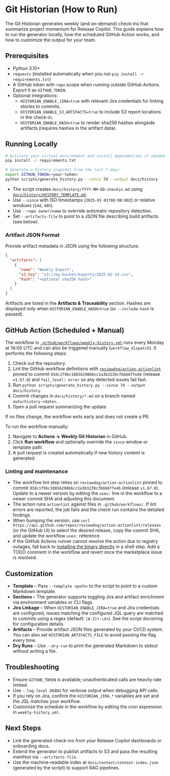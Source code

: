 # Git Historian (How to Run)

The Git Historian generates weekly (and on-demand) check-ins that summarize project momentum for Release Copilot.
This guide explains how to run the generator locally, how the scheduled GitHub Action works, and how to customize the
output for your team.

## Prerequisites

* Python 3.10+
* `requests` (installed automatically when you run `pip install -r requirements.txt`)
* A GitHub token with `repo` scope when running outside GitHub Actions. Export it as `GITHUB_TOKEN`.
* Optional integrations:
  * `HISTORIAN_ENABLE_JIRA=true` with relevant Jira credentials for linking stories to commits.
  * `HISTORIAN_ENABLE_S3_ARTIFACTS=true` to include S3 report locations in the check-in.
  * `HISTORIAN_ENABLE_HASH=true` to render sha256 hashes alongside artifacts (requires hashes in the artifact data).

## Running Locally

```bash
# Activate your virtual environment and install dependencies if needed
pip install -r requirements.txt

# Generate a history snapshot from the last 7 days
export GITHUB_TOKEN=<your-token>
python scripts/generate_history.py --since 7d --output docs/history
```

* The script creates `docs/history/YYYY-MM-DD-checkin.md` using [`docs/history/HISTORY_TEMPLATE.md`](history/HISTORY_TEMPLATE.md).
* Use `--since` with ISO timestamps (`2025-01-01T00:00:00Z`) or relative windows (`14d`, `48h`).
* Use `--repo owner/name` to override automatic repository detection.
* Set `--artifacts-file` to point to a JSON file describing build artifacts (see below).

### Artifact JSON Format

Provide artifact metadata in JSON using the following structure:

```json
{
  "artifacts": [
    {
      "name": "Weekly Export",
      "s3_key": "s3://my-bucket/exports/2025-02-14.csv",
      "hash": "<optional sha256 hash>"
    }
  ]
}
```

Artifacts are listed in the **Artifacts & Traceability** section. Hashes are displayed only when
`HISTORIAN_ENABLE_HASH=true` (or `--include-hash` is passed).

## GitHub Action (Scheduled + Manual)

The workflow in [`.github/workflows/weekly-history.yml`](../.github/workflows/weekly-history.yml) runs every Monday at 14:00 UTC
and can also be triggered manually (`workflow_dispatch`). It performs the following steps:

1. Check out the repository.
2. Lint the GitHub workflow definitions with [`reviewdog/action-actionlint`](https://github.com/reviewdog/action-actionlint)
   pinned to commit `93dc1f9bc10856298b6cc1a3b3239cfbbb87fe4b` (release `v1.67.0`) and `fail_level: error`
   so any detected issues fail fast.
3. Run `python scripts/generate_history.py --since 7d --output docs/history`.
4. Commit changes in `docs/history/*.md` on a branch named `auto/history-<date>`.
5. Open a pull request summarizing the update.

If no files change, the workflow exits early and does not create a PR.

To run the workflow manually:

1. Navigate to **Actions → Weekly Git Historian** in GitHub.
2. Click **Run workflow** and optionally override the `since` window or template path.
3. A pull request is created automatically if new history content is generated.

### Linting and maintenance

* The workflow lint step relies on `reviewdog/action-actionlint` pinned to commit
  `93dc1f9bc10856298b6cc1a3b3239cfbbb87fe4b` (release `v1.67.0`). Update to a newer
  version by editing the `uses:` line in the workflow to a newer commit SHA and adjusting
  this document.
* The action runs `actionlint` against files in `.github/workflows/`. If lint errors are
  reported, the job fails and the check run contains the detailed findings.
* When bumping the version, use `curl https://api.github.com/repos/reviewdog/action-actionlint/releases`
  (or the GitHub UI) to select the desired release, copy the commit SHA, and update the
  workflow `uses:` reference.
* If the GitHub Actions runner cannot resolve the action due to registry outages, fall back
  to [installing the binary directly](https://github.com/rhysd/actionlint#download) in a shell
  step. Add a TODO comment in the workflow and revert once the marketplace issue is resolved.

## Customization

* **Template** – Pass `--template <path>` to the script to point to a custom Markdown template.
* **Sections** – The generator supports toggling Jira and artifact enrichment via environment variables or CLI flags.
* **Jira Linkage** – When `HISTORIAN_ENABLE_JIRA=true` and Jira credentials are configured, issues matching the configured
  JQL query are matched to commits using a regex (default: `[A-Z]+-\d+`). See the script docstring for configuration details.
* **Artifacts** – Provide artifact JSON files generated by your CI/CD system. You can also set `HISTORIAN_ARTIFACTS_FILE`
  to avoid passing the flag every time.
* **Dry Runs** – Use `--dry-run` to print the generated Markdown to stdout without writing a file.

## Troubleshooting

* Ensure `GITHUB_TOKEN` is available; unauthenticated calls are heavily rate limited.
* Use `--log-level DEBUG` for verbose output when debugging API calls.
* If you rely on Jira, confirm the `HISTORIAN_JIRA_*` variables are set and the JQL matches your workflow.
* Customize the schedule in the workflow by editing the cron expression in `weekly-history.yml`.

## Next Steps

* Link the generated check-ins from your Release Copilot dashboards or onboarding docs.
* Extend the generator to publish artifacts to S3 and pass the resulting manifest via `--artifacts-file`.
* Use the machine-readable index at `docs/context/context-index.json` (generated by the script) to support RAG pipelines.
